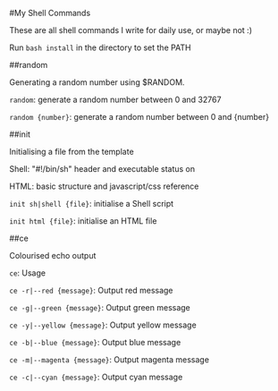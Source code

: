 #My Shell Commands

These are all shell commands I write for daily use, or maybe not :)

Run `bash install` in the directory to set the PATH

##random

Generating a random number using $RANDOM.

`random`: generate a random number between 0 and 32767

`random {number}`: generate a random number between 0 and {number}

##init

Initialising a file from the template

Shell: "#!/bin/sh" header and executable status on

HTML: basic structure and javascript/css reference

`init sh|shell {file}`: initialise a Shell script

`init html {file}`: initialise an HTML file

##ce

Colourised echo output

`ce`: Usage

`ce -r|--red {message}`: Output red message

`ce -g|--green {message}`: Output green message

`ce -y|--yellow {message}`: Output yellow message

`ce -b|--blue {message}`: Output blue message

`ce -m|--magenta {message}`: Output magenta message

`ce -c|--cyan {message}`: Output cyan message
